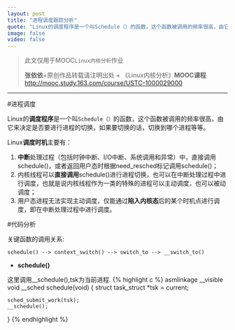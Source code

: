 ```yaml
---
layout: post
title: "进程调度跟踪分析"
quote: "Linux的调度程序是一个叫Schedule（）的函数，这个函数被调用的频率很高，由它来决定是否要进行进程的切换，如果要切换的话，切换到哪个进程等等。"
image: false
video: false
---
```

>此文仅用于MOOC`Linux内核分析`作业
>
>**张依依**+原创作品转载请注明出处 + 《Linux内核分析》**MOOC课程**http://mooc.study.163.com/course/USTC-1000029000


*****


#进程调度

Linux的**调度程序**是一个叫`Schedule（）`的函数，这个函数被调用的频率很高，由它来决定是否要进行进程的切换，如果要切换的话，切换到哪个进程等等。

Linux**调度时机**主要有：

1. **中断**处理过程（包括时钟中断、I/O中断、系统调用和异常）中，直接调用schedule()，或者返回用户态时根据need_resched标记调用schedule()；
2. 内核线程可以**直接调用**schedule()进行进程切换，也可以在中断处理过程中进行调度，也就是说内核线程作为一类的特殊的进程可以主动调度，也可以被动调度；
3. 用户态进程无法实现主动调度，仅能通过**陷入内核态**后的某个时机点进行调度，即在中断处理过程中进行调度。

#代码分析

关键函数的调用关系:

~~~
schedule() --> context_switch() --> switch_to --> __switch_to()
~~~

- **schedule()**

这里调用__schedule(),tsk为当前进程.
{% highlight c %}
asmlinkage __visible void __sched schedule(void)
{
    struct task_struct *tsk = current;

    sched_submit_work(tsk);
    __schedule();
}
{% endhighlight %}



